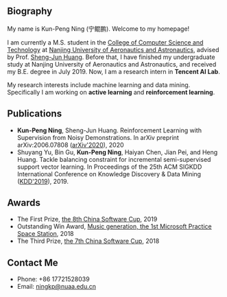 ## Biography
My name is Kun-Peng Ning (宁鲲鹏). Welcome to my homepage!

I am currently a M.S. student in the [College of Computer Science and Technology](http://cs.nuaa.edu.cn/) at [Nanjing University of Aeronautics and Astronautics](http://www.nuaa.edu.cn/), advised by Prof. [Sheng-Jun Huang](http://parnec.nuaa.edu.cn/huangsj/). Before that, I have finished my undergraduate study at Nanjing University of Aeronautics and Astronautics, and received my B.E. degree in July 2019. Now, I am a research intern in **Tencent AI Lab**.

My research interests include machine learning and data mining. Specifically I am working on **active learning** and **reinforcement learning**. 

## Publications
- **Kun-Peng Ning**, Sheng-Jun Huang. Reinforcement Learning with Supervision from Noisy Demonstrations. In arXiv preprint arXiv:2006.07808 ([arXiv'2020](https://arxiv.org/pdf/2006.07808.pdf)), 2020
- Shuyang Yu, Bin Gu, **Kun-Peng Ning**, Haiyan Chen, Jian Pei, and Heng Huang. Tackle balancing constraint for incremental semi-supervised support vector learning. In Proceedings of the 25th ACM SIGKDD International Conference on Knowledge Discovery & Data Mining ([KDD'2019](https://dl.acm.org/doi/pdf/10.1145/3292500.3330962)), 2019.

## Awards
- The First Prize, [the 8th China Software Cup](http://www.cnsoftbei.com/plus/view.php?aid=452), 2019
- Outstanding Win Award, [Music generation, the 1st Microsoft Practice Space Station](http://studentclub.msra.cn/news2/9), 2018
- The Third Prize, [the 7th China Software Cup](http://www.cnsoftbei.com/plus/view.php?aid=220), 2018

## Contact Me
- Phone: +86 17721528039
- Email: ningkp@nuaa.edu.cn

